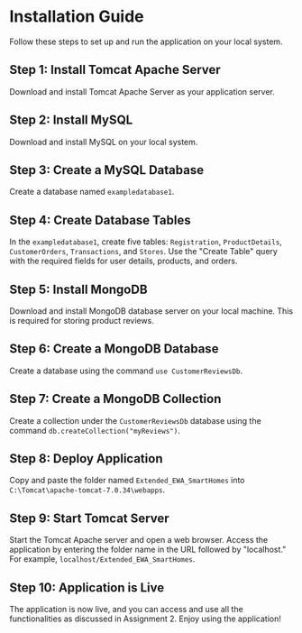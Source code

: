 # Installation Guide

Follow these steps to set up and run the application on your local system.

## Step 1: Install Tomcat Apache Server

Download and install Tomcat Apache Server as your application server.

## Step 2: Install MySQL

Download and install MySQL on your local system.

## Step 3: Create a MySQL Database

Create a database named `exampledatabase1`.

## Step 4: Create Database Tables

In the `exampledatabase1`, create five tables: `Registration`, `ProductDetails`, `CustomerOrders`, `Transactions`, and `Stores`. Use the "Create Table" query with the required fields for user details, products, and orders.

## Step 5: Install MongoDB

Download and install MongoDB database server on your local machine. This is required for storing product reviews.

## Step 6: Create a MongoDB Database

Create a database using the command `use CustomerReviewsDb`.

## Step 7: Create a MongoDB Collection

Create a collection under the `CustomerReviewsDb` database using the command `db.createCollection("myReviews")`.

## Step 8: Deploy Application

Copy and paste the folder named `Extended_EWA_SmartHomes` into `C:\Tomcat\apache-tomcat-7.0.34\webapps`.

## Step 9: Start Tomcat Server

Start the Tomcat Apache server and open a web browser. Access the application by entering the folder name in the URL followed by "localhost." For example, `localhost/Extended_EWA_SmartHomes`.

## Step 10: Application is Live

The application is now live, and you can access and use all the functionalities as discussed in Assignment 2. Enjoy using the application!
